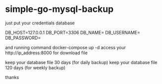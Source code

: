 # simple-go-mysql-backup


just put your credentials database 

DB_HOST=127.0.0.1
DB_PORT=3306
DB_NAME=
DB_USERNAME=
DB_PASSWORD=

and running command docker-compose up -d 
access your http://ip_address:8000 for download file 

keep your database file 30 days (for daily backup)
keep your database file 120 days (for weekly backup)


thanks 
